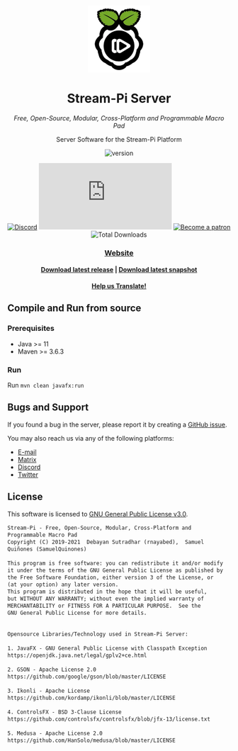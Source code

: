 <div align="center">
<img src="https://raw.githubusercontent.com/stream-pi/server/master/logo.png" height="150" alt="logo">

# Stream-Pi Server

*Free, Open-Source, Modular, Cross-Platform and Programmable Macro Pad*

Server Software for the Stream-Pi Platform

![version](https://img.shields.io/badge/Version-1.0.0%20EA+3-green)

[![Discord](https://discordapp.com/api/guilds/582313435149238295/widget.png?style=shield)](https://discord.gg/BExqGmk)
[![Matrix](https://img.shields.io/matrix/stream-pi-general:matrix.org?label=Matrix)](https://matrix.to/#/!hTwUYZonUXThjkMhCD:matrix.org?via=matrix.org)
[![Become a patron](https://img.shields.io/badge/dynamic/json?color=%23e85b46&label=Donate&query=data.attributes.patron_count&suffix=%20patrons&url=https%3A%2F%2Fwww.patreon.com%2Fapi%2Fcampaigns%2F5789155)](https://www.patreon.com/streampi)
![Total Downloads](https://img.shields.io/github/downloads/stream-pi/server/total?label=Total%20Downloads)

### [Website](https://stream-pi.com)
#### [Download latest release](https://github.com/stream-pi/server/releases/tag/1.0.0-EA%2B3) | [Download latest snapshot](https://github.com/stream-pi/server/releases/tag/1.0.0-EA%2B4-SNAPSHOT)
#### [Help us Translate!](https://github.com/stream-pi/server/blob/master/i18n.md)
</div>


## Compile and Run from source

### Prerequisites

- Java >= 11
- Maven >= 3.6.3

### Run

Run `mvn clean javafx:run`


## Bugs and Support

If you found a bug in the server, please report it by creating a [GitHub issue](https://github.com/stream-pi/server/issues).

You may also reach us via any of the following platforms:
* [E-mail](mailto:contact@stream-pi.com)
* [Matrix](https://matrix.to/#/!hTwUYZonUXThjkMhCD:matrix.org?via=matrix.org)
* [Discord](https://discord.gg/BExqGmk)
* [Twitter](https://twitter.com/stream_pi)


## License

This software is licensed to [GNU General Public License v3.0](https://github.com/stream-pi/server/blob/master/LICENSE).
```
Stream-Pi - Free, Open-Source, Modular, Cross-Platform and Programmable Macro Pad
Copyright (C) 2019-2021  Debayan Sutradhar (rnayabed),  Samuel Quiñones (SamuelQuinones)

This program is free software: you can redistribute it and/or modify
it under the terms of the GNU General Public License as published by
the Free Software Foundation, either version 3 of the License, or
(at your option) any later version.
This program is distributed in the hope that it will be useful,
but WITHOUT ANY WARRANTY; without even the implied warranty of
MERCHANTABILITY or FITNESS FOR A PARTICULAR PURPOSE.  See the
GNU General Public License for more details.


Opensource Libraries/Technology used in Stream-Pi Server:

1. JavaFX - GNU General Public License with Classpath Exception
https://openjdk.java.net/legal/gplv2+ce.html

2. GSON - Apache License 2.0
https://github.com/google/gson/blob/master/LICENSE

3. Ikonli - Apache License
https://github.com/kordamp/ikonli/blob/master/LICENSE

4. ControlsFX - BSD 3-Clause License
https://github.com/controlsfx/controlsfx/blob/jfx-13/license.txt

5. Medusa - Apache License 2.0
https://github.com/HanSolo/medusa/blob/master/LICENSE
```



